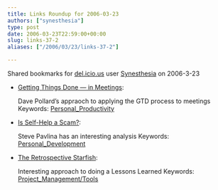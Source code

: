 ```yaml
---
title: Links Roundup for 2006-03-23
authors: ["synesthesia"]
type: post
date: 2006-03-23T22:59:00+00:00
slug: links-37-2 
aliases: ["/2006/03/23/links-37-2"]

---
```

Shared bookmarks for [del.icio.us][1] user  [Synesthesia][2] on 2006-3-23

  * [Getting Things Done &#8212; in Meetings][3]:
  
    Dave Pollard&#8217;s appraoch to applying the GTD process to meetings Keywords: [Personal_Productivity][4]
  * [Is Self-Help a Scam?][5]:
  
    Steve Pavlina has an interesting analysis Keywords: [Personal_Development][6]
  * [The Retrospective Starfish][7]:
  
    Interesting approach to doing a Lessons Learned Keywords: [Project_Management/Tools][8]

 [1]: https://del.icio.us/
 [2]: https://del.icio.us/synesthesia
 [3]: https://blogs.salon.com/0002007/2006/03/22.html#a1474 "https://blogs.salon.com/0002007/2006/03/22.html#a1474"
 [4]: https://del.icio.us/synesthesia/Personal_Productivity
 [5]: https://www.stevepavlina.com/blog/2006/03/is-self-help-a-scam/ "https://www.stevepavlina.com/blog/2006/03/is-self-help-a-scam/"
 [6]: https://del.icio.us/synesthesia/Personal_Development
 [7]: https://www.thekua.com/rant/?p=370 "https://www.thekua.com/rant/?p=370"
 [8]: https://del.icio.us/synesthesia/Project_Management/Tools
